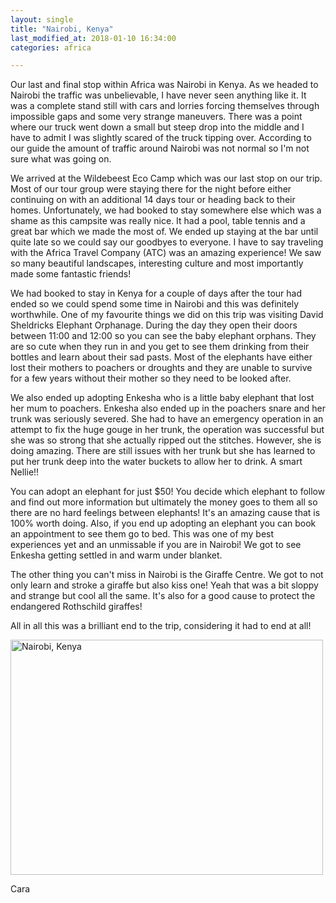 ```yaml
---
layout: single
title: "Nairobi, Kenya"
last_modified_at: 2018-01-10 16:34:00
categories: africa

---
```


Our last and final stop within Africa was Nairobi in Kenya. As we headed to Nairobi the traffic was unbelievable, I have never seen anything like it. It was a complete stand still with cars and lorries forcing themselves through impossible gaps and some very strange maneuvers. There was a point where our truck went down a small but steep drop into the middle and I have to admit I was slightly scared of the truck tipping over. According to our guide the amount of traffic around Nairobi was not normal so I'm not sure what was going on.


We arrived at the Wildebeest Eco Camp which was our last stop on our trip. Most of our tour group were staying there for the night before either continuing on with an additional 14 days tour or heading back to their homes. Unfortunately, we had booked to stay somewhere else which was a shame as this campsite was really nice. It had a pool, table tennis and a great bar which we made the most of. We ended up staying at the bar until quite late so we could say our goodbyes to everyone. I have to say traveling with the Africa Travel Company (ATC) was an amazing experience! We saw so many beautiful landscapes, interesting culture and most importantly made some fantastic friends!


We had booked to stay in Kenya for a couple of days after the tour had ended so we could spend some time in Nairobi and this was definitely worthwhile. One of my favourite things we did on this trip was visiting David Sheldricks Elephant Orphanage. During the day they open their doors between 11:00 and 12:00 so you can see the baby elephant orphans. They are so cute when they run in and you get to see them drinking from their bottles and learn about their sad pasts. Most of the elephants have either lost their mothers to poachers or droughts and they are unable to survive for a few years without their mother so they need to be looked after.


We also ended up adopting Enkesha who is a little baby elephant that lost her mum to poachers. Enkesha also ended up in the poachers snare and her trunk was seriously severed. She had to have an emergency operation in an attempt to fix the huge gouge in her trunk, the operation was successful but she was so strong that she actually ripped out the stitches. However, she is doing amazing. There are still issues with her trunk but she has learned to put her trunk deep into the water buckets to allow her to drink. A smart Nellie!!


You can adopt an elephant for just $50! You decide which elephant to follow and find out more information but ultimately the money goes to them all so there are no hard feelings between elephants! It's an amazing cause that is 100% worth doing. Also, if you end up adopting an elephant you can book an appointment to see them go to bed. This was one of my best experiences yet and an unmissable if you are in Nairobi! We got to see Enkesha getting settled in and warm under blanket.


The other thing you can't miss in Nairobi is the Giraffe Centre. We got to not only learn and stroke a giraffe but also kiss one! Yeah that was a bit sloppy and strange but cool all the same. It's also for a good cause to protect the endangered Rothschild giraffes!


All in all this was a brilliant end to the trip, considering it had to end at all!

<a data-flickr-embed="true" href="https://www.flickr.com/photos/141696511@N06/albums/72157688294308012" title="Nairobi, Kenya"><img src="https://farm5.staticflickr.com/4736/27230362369_c1163ba249.jpg" width="500" height="376" alt="Nairobi, Kenya"></a><script async src="//embedr.flickr.com/assets/client-code.js" charset="utf-8"></script>


Cara


